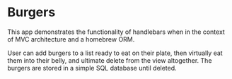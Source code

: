 # Burgers
This app demonstrates the functionality of handlebars when in the context of MVC architecture and a homebrew ORM. 

User can add burgers to a list ready to eat on their plate, then virtually eat them into their belly, and ultimate delete from the view altogether. The burgers are stored in a simple SQL database until deleted.
